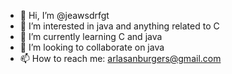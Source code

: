 - 👋 Hi, I’m @jeawsdrfgt
- 👀 I’m interested in java and anything related to C
- 🌱 I’m currently learning C and java
- 💞️ I’m looking to collaborate on java
- 📫 How to reach me: arlasanburgers@gmail.com

<!---
jeawsdrfgt/jeawsdrfgt is a ✨ special ✨ repository because its `README.md` (this file) appears on your GitHub profile.
You can click the Preview link to take a look at your changes.
--->
